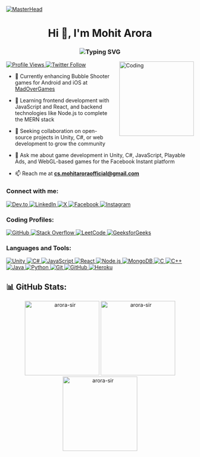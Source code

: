 [![MasterHead](https://media.giphy.com/media/M9gbBd9nbDrOTu1Mqx/giphy.gif)](https://arora-sir.io)
<h1 align="center">Hi 👋, I'm Mohit Arora</h1>
<h3 align="center">
  <img src="https://readme-typing-svg.herokuapp.com?font=Fira+Code&size=24&duration=3000&pause=1000&color=F75C7E&center=true&vCenter=true&width=500&lines=Passionate+Game+Developer;Aspiring+Full+Stack+Developer" alt="Typing SVG" />
</h3>

<img align="right" alt="Coding" width="200" style="padding-left:20px;" src="https://i.pinimg.com/originals/e8/f4/53/e8f453469a3ec97ecd354df465d73913.gif" />

<p align="left">
  <a href="https://github.com/Arora-Sir">
    <img src="https://komarev.com/ghpvc/?username=arora-sir&label=PROFILE+VIEWS&style=for-the-badge&color=brightgreen" alt="Profile Views" />
  </a>
  <a href="https://twitter.com/arora_sir" target="_blank">
    <img src="https://img.shields.io/twitter/follow/arora_sir?logo=twitter&style=for-the-badge" alt="Twitter Follow" />
  </a>
</p>

- 🔭 Currently enhancing Bubble Shooter games for Android and iOS at [MadOverGames](https://www.madovergames.com/)

- 🌱 Learning frontend development with JavaScript and React, and backend technologies like Node.js to complete the MERN stack

- 👯 Seeking collaboration on open-source projects in Unity, C#, or web development to grow the community

- 💬 Ask me about game development in Unity, C#, JavaScript, Playable Ads, and WebGL-based games for the Facebook Instant platform

- 📫 Reach me at **cs.mohitaroraofficial@gmail.com**

<!-- - 📄 Know about my experiences [Resume]({resume_link}) -->

<h3 align="left">Connect with me:</h3>
<p align="left">
  <a href="https://dev.to/arorasir" target="_blank">
    <img src="https://img.shields.io/badge/Dev.to-0A0A0A?style=for-the-badge&logo=dev.to&logoColor=white" alt="Dev.to" />
  </a>
  <a href="https://linkedin.com/in/arora-sir" target="_blank">
    <img src="https://img.shields.io/badge/LinkedIn-0A66C2?style=for-the-badge&logo=linkedin&logoColor=white" alt="LinkedIn" />
  </a>
  <a href="https://twitter.com/arora_sir" target="_blank">
    <img src="https://img.shields.io/badge/X-000000?style=for-the-badge&logo=X&logoColor=white" alt="X" />
  </a>
  <a href="https://fb.com/arora.sir007" target="_blank">
    <img src="https://img.shields.io/badge/Facebook-1877F2?style=for-the-badge&logo=facebook&logoColor=white" alt="Facebook" />
  </a>
  <a href="https://instagram.com/arora.sir" target="_blank">
    <img src="https://img.shields.io/badge/Instagram-E4405F?style=for-the-badge&logo=instagram&logoColor=white" alt="Instagram" />
  </a>
</p>

<h3 align="left">Coding Profiles:</h3>
<p align="left">
  <a href="https://github.com/Arora-Sir" target="_blank">
    <img src="https://img.shields.io/badge/GitHub-100000?style=for-the-badge&logo=github&logoColor=white" alt="GitHub" />
  </a>
  <a href="https://stackoverflow.com/users/12011089/mohit-arora" target="_blank">
    <img src="https://img.shields.io/badge/Stack%20Overflow-F58025?style=for-the-badge&logo=stackoverflow&logoColor=white" alt="Stack Overflow" />
  </a>
  <a href="https://leetcode.com/arora_sir/" target="_blank">
    <img src="https://img.shields.io/badge/LeetCode-FFA116?style=for-the-badge&logo=leetcode&logoColor=black" alt="LeetCode" />
  </a>
  <a href="https://auth.geeksforgeeks.org/user/arorasir/profile" target="_blank">
    <img src="https://img.shields.io/badge/GeeksforGeeks-2F8D46?style=for-the-badge&logo=geeksforgeeks&logoColor=white" alt="GeeksforGeeks" />
  </a>
</p>

<h3 align="left">Languages and Tools:</h3>
<p align="left">
  <a href="https://unity.com/" target="_blank" rel="noreferrer">
    <img src="https://img.shields.io/badge/Unity-FFFFFF?style=for-the-badge&logo=unity&logoColor=black" alt="Unity" />
  </a>
  <a href="https://docs.microsoft.com/en-us/dotnet/csharp/" target="_blank" rel="noreferrer">
    <img src="https://img.shields.io/badge/C%23-239120?style=for-the-badge&logo=c-sharp&logoColor=white" alt="C#" />
  </a>
  <a href="https://www.javascript.com/" target="_blank" rel="noreferrer">
    <img src="https://img.shields.io/badge/JavaScript-F7DF1E?style=for-the-badge&logo=javascript&logoColor=black" alt="JavaScript" />
  </a>
  <a href="https://reactjs.org/" target="_blank" rel="noreferrer">
    <img src="https://img.shields.io/badge/React-20232A?style=for-the-badge&logo=react&logoColor=61DAFB" alt="React" />
  </a>
  <a href="https://nodejs.org/" target="_blank" rel="noreferrer">
    <img src="https://img.shields.io/badge/Node.js-339933?style=for-the-badge&logo=nodedotjs&logoColor=white" alt="Node.js" />
  </a>
  <a href="https://www.mongodb.com/" target="_blank" rel="noreferrer">
    <img src="https://img.shields.io/badge/MongoDB-4EA94B?style=for-the-badge&logo=mongodb&logoColor=white" alt="MongoDB" />
  </a>
  <a href="https://www.cprogramming.com/" target="_blank" rel="noreferrer">
    <img src="https://img.shields.io/badge/C-A8B9CC?style=for-the-badge&logo=c&logoColor=black" alt="C" />
  </a>
  <a href="https://www.w3schools.com/cpp/" target="_blank" rel="noreferrer">
    <img src="https://img.shields.io/badge/C++-00599C?style=for-the-badge&logo=c%2B%2B&logoColor=white" alt="C++" />
  </a>
  <a href="https://www.java.com/" target="_blank" rel="noreferrer">
    <img src="https://img.shields.io/badge/Java-ED8B00?style=for-the-badge&logo=java&logoColor=white" alt="Java" />
  </a>
  <a href="https://www.python.org/" target="_blank" rel="noreferrer">
    <img src="https://img.shields.io/badge/Python-3776AB?style=for-the-badge&logo=python&logoColor=white" alt="Python" />
  </a>
  <a href="https://git-scm.com/" target="_blank" rel="noreferrer">
    <img src="https://img.shields.io/badge/Git-F05032?style=for-the-badge&logo=git&logoColor=white" alt="Git" />
  </a>
  <a href="https://www.github.com/" target="_blank" rel="noreferrer">
    <img src="https://img.shields.io/badge/GitHub-100000?style=for-the-badge&logo=github&logoColor=white" alt="GitHub" />
  </a>
  <a href="https://www.heroku.com/" target="_blank" rel="noreferrer">
    <img src="https://img.shields.io/badge/Heroku-430098?style=for-the-badge&logo=heroku&logoColor=white" alt="Heroku" />
  </a>
  <!-- Add more tools and languages as needed -->
</p>

## 📊 GitHub Stats:

<p align="center">
  <img src="https://github-readme-stats.vercel.app/api?username=arora-sir&show_icons=true&locale=en&theme=default" alt="arora-sir" height="200"/>
  <img src="https://github-readme-streak-stats.herokuapp.com/?user=arora-sir&theme=default" alt="arora-sir" height="200"/>
  <img src="https://github-readme-stats.vercel.app/api/top-langs?username=arora-sir&show_icons=true&locale=en&layout=compact&theme=default" alt="arora-sir" height="200"/>
</p>
